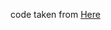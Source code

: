 code taken from  [Here](https://bibliotecausatpdqt.files.wordpress.com/2013/02/an-object-oriented-implementation.pdf#lf0005
"good approach")